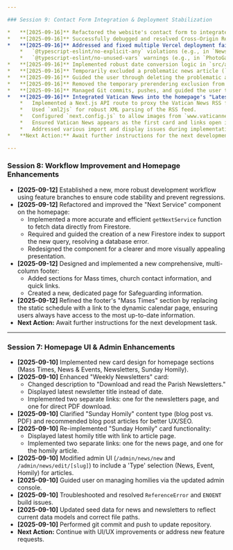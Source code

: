 ```yaml
---

### Session 9: Contact Form Integration & Deployment Stabilization

*   **[2025-09-16]** Refactored the website's contact form to integrate with an n8n webhook, replacing the previous Firebase Cloud Function for improved flexibility and control over email sending.
*   **[2025-09-16]** Successfully debugged and resolved Cross-Origin Resource Sharing (CORS) issues between the Next.js frontend and the n8n instance, ensuring proper communication.
*   **[2025-09-16]** Addressed and fixed multiple Vercel deployment failures caused by pre-existing linting errors across various components, including:
    *   `@typescript-eslint/no-explicit-any` violations (e.g., in `NewsHighlights.tsx`, `ScheduleCalendar.tsx`, `firebase.ts`, and admin news pages).
    *   `@typescript-eslint/no-unused-vars` warnings (e.g., in `PhotoGallery.tsx`).
*   **[2025-09-16]** Implemented robust date conversion logic in `src/app/news/[slug]/page.tsx` to correctly handle Firestore `Timestamp` and standard `Date` objects, resolving prerendering errors during static page generation.
*   **[2025-09-16]** Temporarily excluded a problematic news article (`parish-summer-fete-2025-success`) from prerendering to unblock the Vercel build, confirming a data-related issue.
*   **[2025-09-16]** Guided the user through deleting the problematic article from Firestore.
*   **[2025-09-16]** Removed the temporary prerendering exclusion from the code after the data issue was resolved.
*   **[2025-09-16]** Managed Git commits, pushes, and guided the user through the GitHub pull request and merge process to ensure all fixes were deployed to the `main` branch.
*   **[2025-09-16]** Integrated Vatican News into the homepage's "Latest News" section:
    *   Implemented a Next.js API route to proxy the Vatican News RSS feed, bypassing CORS restrictions.
    *   Used `xml2js` for robust XML parsing of the RSS feed.
    *   Configured `next.config.js` to allow images from `www.vaticannews.va`.
    *   Ensured Vatican News appears as the first card and links open in a new tab.
    *   Addressed various import and display issues during implementation.
*   **Next Action:** Await further instructions for the next development task.

---
```


### Session 8: Workflow Improvement and Homepage Enhancements

*   **[2025-09-12]** Established a new, more robust development workflow using feature branches to ensure code stability and prevent regressions.
*   **[2025-09-12]** Refactored and improved the "Next Service" component on the homepage:
    *   Implemented a more accurate and efficient `getNextService` function to fetch data directly from Firestore.
    *   Required and guided the creation of a new Firestore index to support the new query, resolving a database error.
    *   Redesigned the component for a clearer and more visually appealing presentation.
*   **[2025-09-12]** Designed and implemented a new comprehensive, multi-column footer:
    *   Added sections for Mass times, church contact information, and quick links.
    *   Created a new, dedicated page for Safeguarding information.
*   **[2025-09-12]** Refined the footer's "Mass Times" section by replacing the static schedule with a link to the dynamic calendar page, ensuring users always have access to the most up-to-date information.
*   **Next Action:** Await further instructions for the next development task.

---

### Session 7: Homepage UI & Admin Enhancements

*   **[2025-09-10]** Implemented new card design for homepage sections (Mass Times, News & Events, Newsletters, Sunday Homily).
*   **[2025-09-10]** Enhanced "Weekly Newsletters" card:
    *   Changed description to "Download and read the Parish Newsletters."
    *   Displayed latest newsletter title instead of date.
    *   Implemented two separate links: one for the newsletters page, and one for direct PDF download.
*   **[2025-09-10]** Clarified "Sunday Homily" content type (blog post vs. PDF) and recommended blog post articles for better UX/SEO.
*   **[2025-09-10]** Re-implemented "Sunday Homily" card functionality:
    *   Displayed latest homily title with link to article page.
    *   Implemented two separate links: one for the news page, and one for the homily article.
*   **[2025-09-10]** Modified admin UI (`/admin/news/new` and `/admin/news/edit/[slug]`) to include a 'Type' selection (News, Event, Homily) for articles.
*   **[2025-09-10]** Guided user on managing homilies via the updated admin console.
*   **[2025-09-10]** Troubleshooted and resolved `ReferenceError` and `ENOENT` build issues.
*   **[2025-09-10]** Updated seed data for news and newsletters to reflect current data models and correct file paths.
*   **[2025-09-10]** Performed git commit and push to update repository.
*   **Next Action:** Continue with UI/UX improvements or address new feature requests.